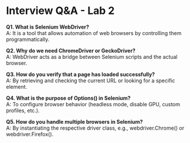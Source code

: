 # Interview Q&A - Lab 2

**Q1. What is Selenium WebDriver?**  
A: It is a tool that allows automation of web browsers by controlling them programmatically.

**Q2. Why do we need ChromeDriver or GeckoDriver?**  
A: WebDriver acts as a bridge between Selenium scripts and the actual browser.

**Q3. How do you verify that a page has loaded successfully?**  
A: By retrieving and checking the current URL or looking for a specific element.

**Q4. What is the purpose of Options() in Selenium?**  
A: To configure browser behavior (headless mode, disable GPU, custom profiles, etc.).

**Q5. How do you handle multiple browsers in Selenium?**  
A: By instantiating the respective driver class, e.g., webdriver.Chrome() or webdriver.Firefox().
